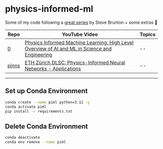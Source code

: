 # physics-informed-ml
Some of my code following a [great series](https://youtube.com/playlist?list=PLMrJAkhIeNNQ0BaKuBKY43k4xMo6NSbBa&si=GRhFsR1xLx1ofiPV) by Steve Brunton + some extras 🤖


| Repo | YouTube Video | Topics |
| -- | -- | -- |
| [0](mycode/0/) | [Physics Informed Machine Learning: High Level Overview of AI and ML in Science and Engineering]([https://www.youtube.com/watch?v=VMj-3S1tku0&list=PLAqhIrjkxbuWI23v9cThsA9GvCAUhRvKZ&index=1](https://youtu.be/JoFW2uSd3Uo?si=sm4HmcCx8IqrTjBV)) | -- |
| [pinns](mycode/pinns/) | [ETH Zürich DLSC: Physics-Informed Neural Networks - Applications]([https://youtu.be/IDIv92Z6Qvc?si=mzS87ZNnUT6TVdPA](https://youtu.be/JoFW2uSd3Uo?si=sm4HmcCx8IqrTjBV)) | -- |


---
## Set up Conda Environment

```sh
conda create --name piml python=3.11 -y
conda activate piml
pip install -r requirements.txt
```

## Delete Conda Environment

```sh
conda deactivate
conda env remove --name piml
```
